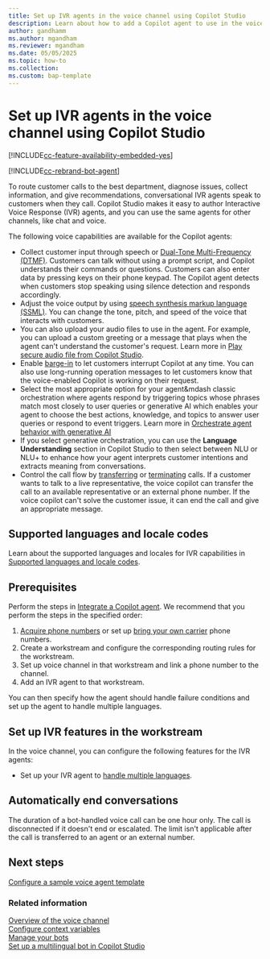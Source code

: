 ```yaml
---
title: Set up IVR agents in the voice channel using Copilot Studio
description: Learn about how to add a Copilot agent to use in the voice channel.
author: gandhamm
ms.author: mgandham
ms.reviewer: mgandham
ms.date: 05/05/2025
ms.topic: how-to
ms.collection:
ms.custom: bap-template
---
```


# Set up IVR agents in the voice channel using Copilot Studio

[!INCLUDE[cc-feature-availability-embedded-yes](../../includes/cc-feature-availability-embedded-yes.md)]

[!INCLUDE[cc-rebrand-bot-agent](../../includes/cc-rebrand-bot-agent.md)]


To route customer calls to the best department, diagnose issues, collect information, and give recommendations, conversational IVR agents speak to customers when they call. Copilot Studio makes it easy to author Interactive Voice Response (IVR) agents, and you can use the same agents for other channels, like chat and voice.

The following voice capabilities are available for the Copilot agents:

- Collect customer input through speech or [Dual-Tone Multi-Frequency (DTMF)](/microsoft-copilot-studio/voice-dtmf). Customers can talk without using a prompt script, and Copilot understands their commands or questions. Customers can also enter data by pressing keys on their phone keypad. The Copilot agent detects when customers stop speaking using silence detection and responds accordingly.
- Adjust the voice output by using [speech synthesis markup language (SSML)](/microsoft-copilot-studio/voice-configuration#format-speech-synthesis-with-ssml). You can change the tone, pitch, and speed of the voice that interacts with customers.
- You can also upload your audio files to use in the agent. For example, you can upload a custom greeting or a message that plays when the agent can't understand the customer's request. Learn more in [Play secure audio file from Copilot Studio](/dynamics365/guidance/resources/copilot-studio-play-audio-file).
- Enable [barge-in](/microsoft-copilot-studio/voice-configuration#enable-barge-in) to let customers interrupt Copilot at any time. You can also use long-running operation messages to let customers know that the voice-enabled Copilot is working on their request.
- Select the most appropriate option for your agent&mdash classic orchestration where agents respond by triggering topics whose phrases match most closely to user queries or generative AI which enables your agent to choose the best actions, knowledge, and topics to answer user queries or respond to event triggers. Learn more in [Orchestrate agent behavior with generative AI](/microsoft-copilot-studio/advanced-generative-actions)
- If you select generative orchestration, you can use the **Language Understanding** section in Copilot Studio to then select between NLU or NLU+ to enhance how your agent interprets customer intentions and extracts meaning from conversations.
- Control the call flow by [transferring](/microsoft-copilot-studio/voice-configuration#transfer-a-call-to-an-agent-or-external-phone-number) or [terminating](/microsoft-copilot-studio/voice-configuration#configure-call-termination) calls. If a customer wants to talk to a live representative, the voice copilot can transfer the call to an available representative or an external phone number. If the voice copilot can't solve the customer issue, it can end the call and give an appropriate message.

## Supported languages and locale codes

Learn about the supported languages and locales for IVR capabilities in [Supported languages and locale codes](/dynamics365/customer-service/administer/voice-channel-supported-languages?context=/dynamics365/contact-center/context/administer-context).

## Prerequisites

Perform the steps in [Integrate a Copilot agent](configure-bot-virtual-agent.md). We recommend that you perform the steps in the specified order:

1. [Acquire phone numbers](/dynamics365/customer-service/administer/voice-channel-manage-phone-numbers) or set up [bring your own carrier](/dynamics365/customer-service/administer/voice-channel-bring-your-own-number) phone numbers.
1. Create a workstream and configure the corresponding routing rules for the workstream.
1. Set up voice channel in that workstream and link a phone number to the channel.
1. Add an IVR agent to that workstream.

You can then specify how the agent should handle failure conditions and set up the agent to handle multiple languages.

## Set up IVR features in the workstream

In the voice channel, you can configure the following features for the IVR agents:

- Set up your IVR agent to [handle multiple languages](/dynamics365/contact-center/administer/configure-multilingual-agents?toc=/dynamics365/customer-service/administer/toc.json&bc=../../breadcrumb/toc.yml).

## Automatically end conversations

The duration of a bot-handled voice call can be one hour only. The call is disconnected if it doesn't end or escalated. The limit isn't applicable after the call is transferred to an agent or an external number.

## Next steps

[Configure a sample voice agent template](/dynamics365/contact-center/administer/bot-scenario-configure)

### Related information

[Overview of the voice channel](/dynamics365/customer-service/administer/voice-channel)  
[Configure context variables](/dynamics365/customer-service/administer/context-variables-for-bot)  
[Manage your bots](/dynamics365/customer-service/administer/manage-your-bots?context=/dynamics365/contact-center/context/administer-context)  
[Set up a multilingual bot in Copilot Studio](/dynamics365/customer-service/administer/set-up-multilingual-pva-bot)  
